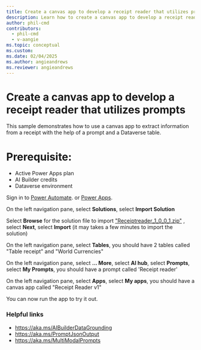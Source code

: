 ```yaml
---
title: Create a canvas app to develop a receipt reader that utilizes prompts
description: Learn how to create a canvas app to develop a receipt reader that utilizes prompts.
author: phil-cmd
contributors:
  - phil-cmd
  - v-aangie
ms.topic: conceptual
ms.custom:
ms.date: 02/04/2025
ms.author: angieandrews
ms.reviewer: angieandrews
---
```


# Create a canvas app to develop a receipt reader that utilizes prompts

This sample demonstrates how to use a canvas app to extract information from a receipt with the help of a prompt and a Dataverse table.


# Prerequisite: 

- Active Power Apps plan
- AI Builder credits
- Dataverse environment

Sign in to [Power Automate](https://make.powerautomate.com/). or [Power Apps](https://make.powerapps.com/).

On the left navigation pane, select **Solutions**, select **Import Solution**

Select **Browse** for the solution file to import ["Receiptreader_1_0_0_1.zip"](https://go.microsoft.com/fwlink/?linkid=2301859) , select **Next**, select **Import**
(it may takes a few minutes to import the solution)

On the left navigation pane, select **Tables**, you should have 2 tables called "Table receipt" and "World Currencies"

On the left navigation pane, select **... More**, select **AI hub**, select **Prompts**, select **My Prompts**, you should have a prompt called 'Receipt reader'

On the left navigation pane, select **Apps**, select **My apps**, you should have a canvas app called "Receipt Reader v1"

You can now run the app to try it out.


### Helpful links

- https://aka.ms/AIBuilderDataGrounding
- https://aka.ms/PromptJsonOutput
- https://aka.ms/MultiModalPrompts

